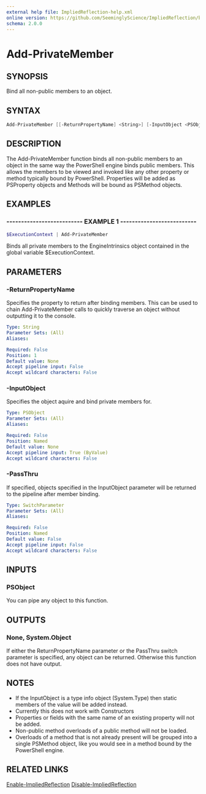 ```yaml
---
external help file: ImpliedReflection-help.xml
online version: https://github.com/SeeminglyScience/ImpliedReflection/blob/master/docs/en-US/Add-PrivateMember.md
schema: 2.0.0
---
```


# Add-PrivateMember

## SYNOPSIS

Bind all non-public members to an object.

## SYNTAX

```powershell
Add-PrivateMember [[-ReturnPropertyName] <String>] [-InputObject <PSObject>] [-PassThru]
```

## DESCRIPTION

The Add-PrivateMember function binds all non-public members to an object in the same way the PowerShell engine binds public members. This allows the members to be viewed and invoked like any other property or method typically bound by PowerShell.  Properties will be added as PSProperty objects and Methods will be bound as PSMethod objects.

## EXAMPLES

### -------------------------- EXAMPLE 1 --------------------------

```powershell
$ExecutionContext | Add-PrivateMember
```

Binds all private members to the EngineIntrinsics object contained in the global variable
$ExecutionContext.

## PARAMETERS

### -ReturnPropertyName

Specifies the property to return after binding members. This can be used to chain Add-PrivateMember calls to quickly traverse an object without outputting it to the console.

```yaml
Type: String
Parameter Sets: (All)
Aliases:

Required: False
Position: 1
Default value: None
Accept pipeline input: False
Accept wildcard characters: False
```

### -InputObject

Specifies the object aquire and bind private members for.

```yaml
Type: PSObject
Parameter Sets: (All)
Aliases:

Required: False
Position: Named
Default value: None
Accept pipeline input: True (ByValue)
Accept wildcard characters: False
```

### -PassThru

If specified, objects specified in the InputObject parameter will be returned to the pipeline after member binding.

```yaml
Type: SwitchParameter
Parameter Sets: (All)
Aliases:

Required: False
Position: Named
Default value: False
Accept pipeline input: False
Accept wildcard characters: False
```

## INPUTS

### PSObject

You can pipe any object to this function.

## OUTPUTS

### None, System.Object

If either the ReturnPropertyName parameter or the PassThru switch parameter is specified, any object can be returned.  Otherwise this function does not have output.

## NOTES

- If the InputObject is a type info object (System.Type) then static members of the value will be added instead.
- Currently this does not work with Constructors
- Properties or fields with the same name of an existing property will not be added.
- Non-public method overloads of a public method will not be loaded.
- Overloads of a method that is not already present will be grouped into a single PSMethod object,
  like you would see in a method bound by the PowerShell engine.

## RELATED LINKS

[Enable-ImpliedReflection](Enable-ImpliedReflection.md)
[Disable-ImpliedReflection](Disable-ImpliedReflection.md)
